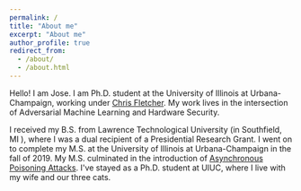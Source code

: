 ```yaml
---
permalink: /
title: "About me"
excerpt: "About me"
author_profile: true
redirect_from: 
  - /about/
  - /about.html
---
```


Hello! I am Jose.
I am Ph.D. student at the University of Illinois at Urbana-Champaign, working
 under [Chris Fletcher](http://cwfletcher.net/).
My work lives in the intersection of Adversarial Machine Learning and
 Hardware Security.
 
I received my B.S. from Lawrence Technological University (in Southfield, MI
), where I was a dual recipient of a Presidential Research Grant.
I went on to complete my M.S. at the University of Illinois at Urbana-Champaign
in the fall of 2019.
My M.S. culminated in the introduction of
[Asynchronous Poisoning Attacks](https://jose-sv.github.io/publication/2020-03-01-game-of-threads).
I've stayed as a Ph.D. student at UIUC, where I live with my wife and our
 three cats.

